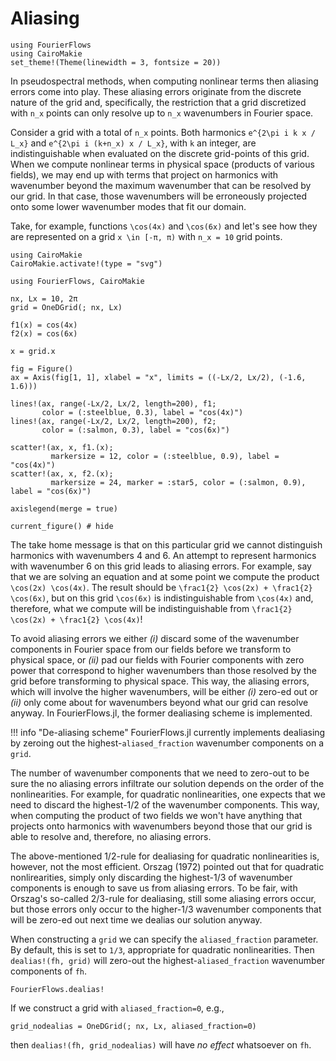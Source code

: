 # Aliasing

```@setup 1
using FourierFlows
using CairoMakie
set_theme!(Theme(linewidth = 3, fontsize = 20))
```

In pseudospectral methods, when computing nonlinear terms then aliasing errors come into play. 
These aliasing errors originate from the discrete nature of the grid and, specifically, the 
restriction that a grid discretized with ``n_x`` points can only resolve up to ``n_x`` 
wavenumbers in Fourier space. 

Consider a grid with a total of ``n_x`` points. Both harmonics ``e^{2\pi i k x / L_x}`` and 
``e^{2\pi i (k+n_x) x / L_x}``, with ``k`` an integer, are indistinguishable when evaluated
on the discrete grid-points of this grid. When we compute nonlinear terms in physical space
(products of various fields), we may end up with terms that project on harmonics with wavenumber
beyond the maximum wavenumber that can be resolved by our grid. In that case, those wavenumbers 
will be erroneously projected onto some lower wavenumber modes that fit our domain.

Take, for example, functions ``\cos(4x)`` and ``\cos(6x)`` and let's see how they are represented 
on a grid ``x \in [-π, π)`` with ``n_x = 10`` grid points.

```@setup 1
using CairoMakie
CairoMakie.activate!(type = "svg")
```

```@example 1
using FourierFlows, CairoMakie

nx, Lx = 10, 2π
grid = OneDGrid(; nx, Lx)

f1(x) = cos(4x)
f2(x) = cos(6x)

x = grid.x

fig = Figure()
ax = Axis(fig[1, 1], xlabel = "x", limits = ((-Lx/2, Lx/2), (-1.6, 1.6)))

lines!(ax, range(-Lx/2, Lx/2, length=200), f1;
       color = (:steelblue, 0.3), label = "cos(4x)")
lines!(ax, range(-Lx/2, Lx/2, length=200), f2;
       color = (:salmon, 0.3), label = "cos(6x)")

scatter!(ax, x, f1.(x);
         markersize = 12, color = (:steelblue, 0.9), label = "cos(4x)")
scatter!(ax, x, f2.(x);
         markersize = 24, marker = :star5, color = (:salmon, 0.9), label = "cos(6x)")

axislegend(merge = true)

current_figure() # hide
```

The take home message is that on this particular grid we cannot distinguish harmonics with 
wavenumbers 4 and 6. An attempt to represent harmonics with wavenumber 6 on this grid leads to 
aliasing errors. For example, say that we are solving an equation and at some point we compute 
the product ``\cos(2x) \cos(4x)``. The result should be ``\frac1{2} \cos(2x) + \frac1{2} \cos(6x)``, 
but on this grid ``\cos(6x)`` is indistinguishable from ``\cos(4x)`` and, therefore, what we
compute will be indistinguishable from ``\frac1{2} \cos(2x) + \frac1{2} \cos(4x)``!

To avoid aliasing errors we either *(i)* discard some of the wavenumber components in Fourier 
space from our fields before we transform to physical space, or *(ii)* pad our fields with Fourier 
components with zero power that correspond to higher wavenumbers than those resolved by the grid 
before transforming to physical space. This way, the aliasing errors, which will involve the 
higher wavenumbers, will be either *(i)* zero-ed out or *(ii)* only come about for wavenumbers 
beyond what our grid can resolve anyway. In FourierFlows.jl, the former dealiasing scheme is 
implemented.

!!! info "De-aliasing scheme"
    FourierFlows.jl currently implements dealiasing by zeroing out the highest-`aliased_fraction` 
    wavenumber components on a `grid`.

The number of wavenumber components that we need to zero-out to be sure the no aliasing errors 
infiltrate our solution depends on the order of the nonlinearities. For example, for quadratic 
nonlinearities, one expects that we need to discard the highest-1/2 of the wavenumber components. 
This way, when computing the product of two fields we won't have anything that projects onto
harmonics with wavenumbers beyond those that our grid is able to resolve and, therefore, no 
aliasing errors.

The above-mentioned 1/2-rule for dealiasing for quadratic nonlinearities is, however, not the 
most efficient. Orszag (1972) pointed out that for quadratic nonlirearities, simply only discarding 
the highest-1/3 of wavenumber components is enough to save us from aliasing errors. To be fair, 
with Orszag's so-called 2/3-rule for dealiasing, still some aliasing errors occur, but those 
errors only occur to the higher-1/3 wavenumber components that will be zero-ed out next time 
we dealias our solution anyway.

When constructing a `grid` we can specify the `aliased_fraction` parameter. By default, this is 
set to ``1/3``, appropriate for quadratic nonlinearities. Then `dealias!(fh, grid)` will zero-out 
the highest-`aliased_fraction` wavenumber components of `fh`. 

```@docs
FourierFlows.dealias!
```

If we construct a grid with `aliased_fraction=0`, e.g.,

```@example 1
grid_nodealias = OneDGrid(; nx, Lx, aliased_fraction=0)
```

then `dealias!(fh, grid_nodealias)` will have _no effect_ whatsoever on `fh`.
